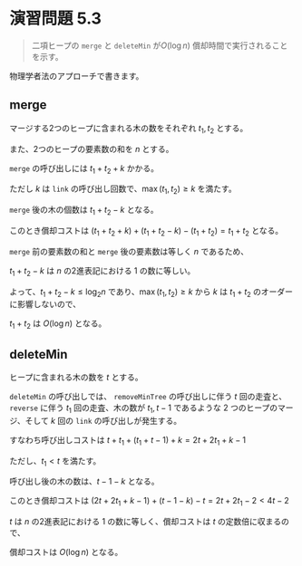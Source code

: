 # 演習問題 5.3

> 二項ヒープの `merge` と `deleteMin` が$O(\log n)$ 償却時間で実行されることを示す。

物理学者法のアプローチで書きます。

## merge

マージする2つのヒープに含まれる木の数をそれぞれ $t_1, t_2$ とする。

また、2つのヒープの要素数の和を $n$ とする。

`merge` の呼び出しには $t_1+t_2+k$ かかる。

ただし $k$ は `link` の呼び出し回数で、$\max(t_1, t_2)\ge k$ を満たす。

`merge` 後の木の個数は $t_1+t_2-k$ となる。

このとき償却コストは $(t_1+t_2+k)+(t_1+t_2-k)-(t_1+t_2) = t_1+t_2$ となる。

`merge` 前の要素数の和と `merge` 後の要素数は等しく $n$ であるため、

 $t_1+t_2-k$ は $n$ の2進表記における 1 の数に等しい。

よって、$t_1+t_2-k \le \log_2n$ であり、$\max(t_1, t_2)\ge k$ から $k$ は $t_1+t_2$ のオーダーに影響しないので、

$t_1+t_2$ は $O(\log n)$ となる。

## deleteMin

ヒープに含まれる木の数を $t$ とする。

`deleteMin` の呼び出しでは、 `removeMinTree` の呼び出しに伴う $t$ 回の走査と、 `reverse` に伴う $t_1$ 回の走査、木の数が $t_1, t-1$ であるような 2 つのヒープのマージ、そして $k$ 回の `link` の呼び出しが発生する。

すなわち呼び出しコストは $t+t_1+(t_1+t-1)+k = 2t+2t_1+k-1$

ただし、$t_1 < t$ を満たす。

呼び出し後の木の数は、$t-1-k$ となる。

このとき償却コストは $(2t+2t_1+k-1) + (t-1-k) - t = 2t+2t_1-2 < 4t-2$

$t$ は $n$ の2進表記における 1 の数に等しく、償却コストは $t$ の定数倍に収まるので、

償却コストは $O(\log n )$ となる。